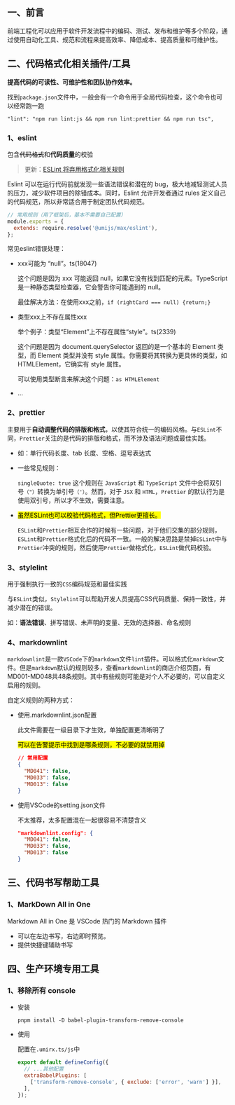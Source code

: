 ## 一、前言

前端工程化可以应用于软件开发流程中的编码、测试、发布和维护等多个阶段，通过使用自动化工具、规范和流程来提高效率、降低成本、提高质量和可维护性。

## 二、代码格式化相关插件/工具

**提高代码的可读性、可维护性和团队协作效率。**

找到`package.json`文件中，一般会有一个命令用于全局代码检查，这个命令也可以经常跑一跑

`"lint": "npm run lint:js && npm run lint:prettier && npm run tsc",`

### 1、eslint

包含~~代码格式~~和**代码质量**的校验

> 更新：[ESLint 将弃用格式化相关规则](https://eslint.org/blog/2023/10/deprecating-formatting-rules/)

Eslint 可以在运行代码前就发现一些语法错误和潜在的 bug，极大地减轻测试人员的压力，减少软件项目的除错成本。同时，Eslint 允许开发者通过 rules 定义自己的代码规范，所以非常适合用于制定团队代码规范。

```js
// 常用规则（用了框架后，基本不需要自己配置）
module.exports = {
  extends: require.resolve('@umijs/max/eslint'),
};
```

常见eslint错误处理：

- xxx可能为 “null”。ts(18047)

  这个问题是因为 xxx 可能返回 null，如果它没有找到匹配的元素。TypeScript 是一种静态类型检查器，它会警告你可能遇到的 null。

  最佳解决方法：在使用xxx之前，`if (rightCard === null) {return;}`

- 类型xxx上不存在属性xxx

  举个例子：类型“Element”上不存在属性“style”。ts(2339)

  这个问题是因为 document.querySelector 返回的是一个基本的 Element 类型，而 Element 类型并没有 style 属性。你需要将其转换为更具体的类型，如 HTMLElement，它确实有 style 属性。

  可以使用类型断言来解决这个问题：`as HTMLElement`

- ...

### 2、prettier

主要用于**自动调整代码的排版和格式**，以使其符合统一的编码风格。与`ESLint`不同，`Prettier`关注的是代码的排版和格式，而不涉及语法问题或最佳实践。

- 如：单行代码长度、tab 长度、空格、逗号表达式

- 一些常见规则：

  `singleQuote: true` 这个规则在 `JavaScript` 和 `TypeScript` 文件中会将双引号`（"）`转换为单引号`（'）`。然而，对于 `JSX` 和 `HTML`，`Prettier` 的默认行为是使用双引号，所以才不生效，需要注意。

- <mark>虽然ESLint也可以校验代码格式，但Prettier更擅长。</mark>

  `ESLint`和`Prettier`相互合作的时候有一些问题，对于他们交集的部分规则，`ESLint`和`Prettier`格式化后的代码不一致。一般的解决思路是禁掉`ESLint`中与`Prettier`冲突的规则，然后使用`Prettier`做格式化，`ESLint`做代码校验。

### 3、stylelint

用于强制执行一致的`CSS`编码规范和最佳实践

与`ESLint`类似，`Stylelint`可以帮助开发人员提高CSS代码质量、保持一致性，并减少潜在的错误。

如：**语法错误**、拼写错误、未声明的变量、无效的选择器、命名规则

### 4、markdownlint

`markdownlint`是一款`VSCode`下的`markdown`文件`lint`插件。可以格式化`markdown`文件。但是`markdown`默认的规则较多，查看`markdownlint`的商店介绍页面，有MD001-MD048共48条规则。其中有些规则可能是对个人不必要的，可以自定义启用的规则。

自定义规则的两种方式：

- 使用.markdownlint.json配置

  此文件需要在一级目录下才生效，单独配置更清晰明了

  <mark>可以在告警提示中找到是哪条规则，不必要的就禁用掉</mark>

  ```json
  // 常用配置
  {
    "MD041": false,
    "MD033": false,
    "MD013": false
  }
  ```

- 使用VSCode的setting.json文件

  不太推荐，太多配置混在一起很容易不清楚含义

  ```json
  "markdownlint.config": {
    "MD041": false,
    "MD033": false,
    "MD013": false
  }
  ```

## 三、代码书写帮助工具

### 1、MarkDown All in One

Markdown All in One 是 VSCode 热门的 Markdown 插件

- 可以在左边书写，右边即时预览。
- 提供快捷键辅助书写

## 四、生产环境专用工具

### 1、移除所有 console

- 安装

  `pnpm install -D babel-plugin-transform-remove-console`

- 使用

  配置在`.umirx.ts/js`中

  ```js
  export default defineConfig({
    // ...其他配置
    extraBabelPlugins: [
      ['transform-remove-console', { exclude: ['error', 'warn'] }],
    ],
  });
  ```
